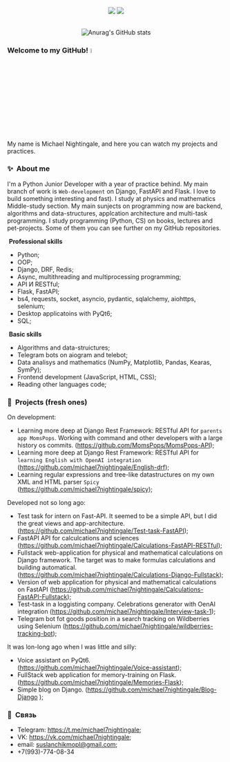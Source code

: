<div id="header" align="center">
  <img src="https://img.shields.io/badge/Python-3776AB?style=for-the-badge&logo=python&logoColor=white" width="auto" height ="auto" />
  <img src="https://img.shields.io/badge/HTML-239120?style=for-the-badge&logo=html5&logoColor=white"/>
</div>


<div align = 'center'>
<br>

![Anurag's GitHub stats](https://github-readme-stats.vercel.app/api?username=michael7nightingale&show_icons=true&theme=dark)

</div>

### Welcome to my GitHub! <a href="https://www.gautamkrishnar.com/"><img src="https://media.giphy.com/media/hvRJCLFzcasrR4ia7z/giphy.gif" width="5%"></a>

My name is Michael Nightingale, and here you can watch my projects and practices.


### ✨&nbsp; About me

I'm a Python Junior Developer with a year of practice behind. My main branch of work is `Web-development` on Django, FastAPI and Flask. I love to build something interesting and fast). I study at physics and mathematics Middle-study section. My main sunjects on programming now are backend, algorithms and data-structures, applcation architecture and multi-task programming. I study programming (Python, CS) on books, lectures and pet-projects. Some of them you can see further on my GitHub repositories.

&nbsp;**Professional skills**
 - Python;
 - OOP;
 - Django, DRF, Redis;
 - Async, multithreading and multiprocessing programming; 
 - API И RESTful;
 - Flask, FastAPI;
 - bs4, requests, socket, asyncio, pydantic, sqlalchemy, aiohttps, selenium;
 - Desktop applicatoins with PyQt6;
 - SQL;

&nbsp;**Basic skills**
 - Algorithms and data-struictures;
 - Telegram bots on aiogram and telebot;
 - Data analisys and mathematics (NumPy, Matplotlib, Pandas, Kearas, SymPy);
 - Frontend development (JavaScript, HTML, CSS);
 - Reading other languages code;


### 📕 &nbsp;**Projects** (fresh ones)

On development:
- Learning more deep at Django Rest Framework: RESTful API for `parents app MomsPops`. Working with command and other developers with a large history os commits. (https://github.com/MomsPops/MomsPops-API);
- Learning more deep at Django Rest Framework: RESTful API for `learning English with OpenAI integration` (https://github.com/michael7nightingale/English-drf);
- Learning regular expressions and tree-like datastructures on my own XML and HTML parser `Spicy` (https://github.com/michael7nightingale/spicy);

Developed not so long ago:
 - Test task for intern on Fast-API. It seemed to be a simple API, but I did the great views and app-architecture. (https://github.com/michael7nightingale/Test-task-FastAPI);
 - FastAPI API for calculcations and sciences (https://github.com/michael7nightingale/Calculations-FastAPI-RESTful); 
 - Fullstack web-application for physical and mathematical calculations on Django framework. The target was to make formulas calculations and building automatical. (https://github.com/michael7nightingale/Calculations-Django-Fullstack);
 - Version of web application for physical and mathematical calculations on FastAPI (https://github.com/michael7nightingale/Calculations-FastAPI-Fullstack);
 - Test-task in a loggisting company. Celebrations generator  with OenAI integration (https://github.com/michael7nightingale/Interview-task-1);
 - Telegram bot fot goods position in a search tracking on Wildberries using Selenium (https://github.com/michael7nightingale/wildberries-tracking-bot);

It was lon-long ago when I was little and silly:
 - Voice assistant on PyQt6. (https://github.com/michael7nightingale/Voice-assistant);
 -  FullStack web application for memory-training on Flask. (https://github.com/michael7nightingale/Memories-Flask);
 - Simple blog on Django. (https://github.com/michael7nightingale/Blog-Django );



### 🔗 &nbsp;**Связь**
- Telegram: https://t.me/michael7nightingale;
- VK: https://vk.com/michael7nightingale;
- email: suslanchikmopl@gmail.com;
- +7(993)-774-08-34
